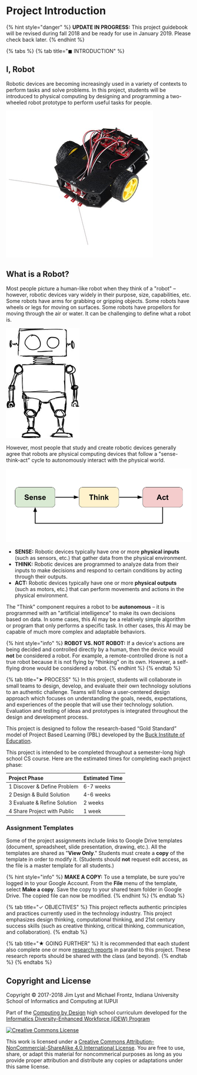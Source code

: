 # Project Introduction

{% hint style="danger" %}
**UPDATE IN PROGRESS:** This project guidebook will be revised during fall 2018 and be ready for use in January 2019. Please check back later.
{% endhint %}

{% tabs %}
{% tab title="◼ INTRODUCTION" %}
## I, Robot

Robotic devices are becoming increasingly used in a variety of contexts to perform tasks and solve problems. In this project, students will be introduced to physical computing by designing and programming a two-wheeled robot prototype to perform useful tasks for people.

![RedBot \(Two-Wheeled Robot\)](.gitbook/assets/redbot.jpg)

## What is a Robot?

Most people picture a human-like robot when they think of a "robot" – however, robotic devices vary widely in their purpose, size, capabilities, etc. Some robots have arms for grabbing or gripping objects. Some robots have wheels or legs for moving on surfaces. Some robots have propellors for moving through the air or water. It can be challenging to define what a robot is.

![](.gitbook/assets/robot-humanoid.jpg)

However, most people that study and create robotic devices generally agree that robots are physical computing devices that follow a "sense-think-act" cycle to autonomously interact with the physical world.

![](.gitbook/assets/sense-think-act.png)

* **SENSE:**  Robotic devices typically have one or more **physical inputs** \(such as sensors, etc.\) that gather data from the physical environment.
* **THINK:**  Robotic devices are programmed to analyze data from their inputs to make decisions and respond to certain conditions by acting through their outputs.
* **ACT:**  Robotic devices typically have one or more **physical outputs** \(such as motors, etc.\) that can perform movements and actions in the physical environment.

The "Think" component requires a robot to be **autonomous** – it is programmed with an "artificial intelligence" to make its own decisions based on data. In some cases, this AI may be a relatively simple algorithm or program that only performs a specific task. In other cases, this AI may be capable of much more complex and adaptable behaviors.

{% hint style="info" %}
**ROBOT VS. NOT ROBOT:** If a device's actions are being decided and controlled directly by a human, then the device would **not** be considered a robot.  For example, a remote-controlled drone is not a true robot because it is not flying by "thinking" on its own. However, a self-flying drone would be considered a robot.
{% endhint %}
{% endtab %}

{% tab title="➤ PROCESS" %}
In this project, students will collaborate in small teams to design, develop, and evaluate their own technology solutions to an authentic challenge. Teams will follow a user-centered design approach which focuses on understanding the goals, needs, expectations, and experiences of the people that will use their technology solution. Evaluation and testing of ideas and prototypes is integrated throughout the design and development process.

This project is designed to follow the research-based “Gold Standard” model of Project Based Learning \(PBL\) developed by the [Buck Institute of Education](http://www.bie.org/about/what_pbl).

This project is intended to be completed throughout a semester-long high school CS course. Here are the estimated times for completing each project phase:

| **Project Phase** | **Estimated Time** |
| :--- | :--- |
| 1 Discover & Define Problem | 6-7 weeks |
| 2 Design & Build Solution | 4-6 weeks |
| 3 Evaluate & Refine Solution | 2 weeks |
| 4 Share Project with Public | 1 week |

### Assignment Templates

Some of the project assignments include links to Google Drive templates \(document, spreadsheet, slide presentation, drawing, etc.\). All the templates are shared as "**View Only**." Students must create a **copy** of the template in order to modify it.  \(Students should **not** request edit access, as the file is a master template for all students.\)

{% hint style="info" %}
**MAKE A COPY:**  To use a template, be sure you're logged in to your Google Account. From the **File** menu of the template, select **Make a copy**. Save the copy to your shared team folder in Google Drive. The copied file can now be modified.
{% endhint %}
{% endtab %}

{% tab title="✓ OBJECTIVES" %}
This project reflects authentic principles and practices currently used in the technology industry. This project emphasizes design thinking, computational thinking, and 21st century success skills \(such as creative thinking, critical thinking, communication, and collaboration\).
{% endtab %}

{% tab title="★ GOING FURTHER" %}
It is recommended that each student also complete one or more [research reports](https://docs.idew.org/research-topics-in-computing/) in parallel to this project. These research reports should be shared with the class \(and beyond\).
{% endtab %}
{% endtabs %}

## Copyright and License

Copyright © 2017-2018 Jim Lyst and Michael Frontz, Indiana University School of Informatics and Computing at IUPUI

Part of the [Computing by Design](https://cxd.gitbooks.io/the-cxd-framework/content/) high school curriculum developed for the [Informatics Diversity-Enhanced Workforce \(iDEW\) Program](http://soic.iupui.edu/idew/)

[![Creative Commons License](https://i.creativecommons.org/l/by-nc-sa/4.0/88x31.png)](http://creativecommons.org/licenses/by-nc-sa/4.0/)

This work is licensed under a [Creative Commons Attribution-NonCommercial-ShareAlike 4.0 International License](http://creativecommons.org/licenses/by-nc-sa/4.0/). You are free to use, share, or adapt this material for noncommerical purposes as long as you provide proper attribution and distribute any copies or adaptations under this same license.

